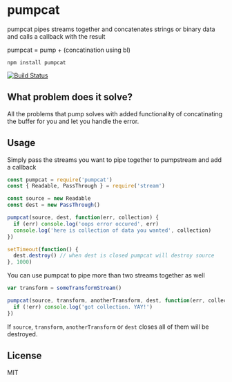 # pumpcat

pumpcat pipes streams together and concatenates strings or binary data and calls a callback with the result

pumpcat = pump + (concatination using bl)

```
npm install pumpcat
```

[![Build Status](https://travis-ci.org/aks-/pumpcat.svg?branch=master)](https://travis-ci.org/aks-/pumpcat)

## What problem does it solve?

All the problems that pump solves with added functionality of concatinating the buffer for you and let you handle the error.

## Usage

Simply pass the streams you want to pipe together to pumpstream and add a callback

``` js
const pumpcat = require('pumpcat')
const { Readable, PassThrough } = require('stream')

const source = new Readable
const dest = new PassThrough()

pumpcat(source, dest, function(err, collection) {
  if (err) console.log('oops error occured', err)
  console.log('here is collection of data you wanted', collection)
})

setTimeout(function() {
  dest.destroy() // when dest is closed pumpcat will destroy source
}, 1000)
```

You can use pumpcat to pipe more than two streams together as well

``` js
var transform = someTransformStream()

pumpcat(source, transform, anotherTransform, dest, function(err, collection) {
  if (!err) console.log('got collection. YAY!')
})
```

If `source`, `transform`, `anotherTransform` or `dest` closes all of them will be destroyed.

## License

MIT
